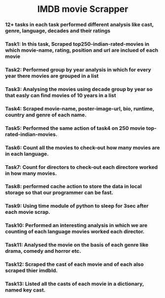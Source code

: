 <h1 align="center" > IMDB movie Scrapper </h1>
<h3> 12+ tasks in each task performed different analysis like cast, genre, language, decades and their ratings </h3> 

<h3>Task1: In this task, Scraped top250-indian-rated-movies in which movie-name, rating, position and url are inclued of each movie</h3>
<h3>Task2: Performed group by year analysis in which for every year there movies are grouped in a list</h3>
<h3>Task3: Analysing the movies using decade group by year so that easly can find movies of 10 years in a list</h3>
<h3>Task4: Scraped movie-name, poster-image-url, bio, runtime, country and genre of each name.</h3>
<h3>Task5: Performed the same action of task4 on 250 movie top-rated-indian-movies.</h3>
<h3>Task6: Count all the movies to check-out how many movies are in each language.</h3>
<h3>Task7: Count for directors to check-out each directore worked in how many movies.</h3>
<h3>Task8: performed cache action to store the data in local storage so that our programmer can be fast.</h3>
<h3>Task9: Using time module of python to sleep for 3sec after each movie scrap.</h3>
<h3>Task10: Performed an interesting analysis in which we are counting of each language movies worked each director.</h3>
<h3>Task11: Analysed the movie on the basis of each genre like drama, comedy and horror etc.</h3>
<h3>Task12: Scraped the cast of each movie and of each also scraped thier imdbId.</h3>
<h3>Task13: Listed all the casts of each movie in a dictionary, named key cast.</h3>
